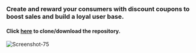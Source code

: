 ### Create and reward your consumers with discount coupons to boost sales and build a loyal user base. 
#### Click [here](https://github.com/Arcadier/Discount-Coupon-Generator) to clone/download the repository.

<img src="https://i.ibb.co/JxBTncq/Screenshot-75.png" alt="Screenshot-75" border="0">


